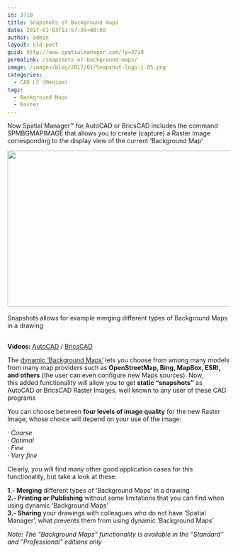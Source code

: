 ```yaml
---
id: 3710
title: Snapshots of Background maps
date: 2017-01-03T13:57:39+00:00
author: admin
layout: old-post
guid: http://www.spatialmanager.com/?p=3710
permalink: /snapshots-of-background-maps/
image: /images/blog/2017/01/Snapshot-logo-1-85.png
categories:
  - CAD L2 (Medium)
tags:
  - Background Maps
  - Raster
---
```

<p>
  Now Spatial Manager™ for AutoCAD or BricsCAD includes the command SPMBGMAPIMAGE that allows you to create (capture) a Raster Image corresponding to the display view of the current &#8216;Background Map&#8217;
</p>

<!--more-->

<div>
  <a href="/images/blog/2017/01/Spatial-Manager-Snapshots-AutoCAD-1.png" target="_blank" rel="nofollow"><img src="/images/blog/2017/01/Spatial-Manager-Snapshots-AutoCAD-1-1024x576.png" width="625" height="352" srcset="/images/blog/2017/01/Spatial-Manager-Snapshots-AutoCAD-1-1024x576.png 1024w, /images/blog/2017/01/Spatial-Manager-Snapshots-AutoCAD-1-300x169.png 300w, /images/blog/2017/01/Spatial-Manager-Snapshots-AutoCAD-1-768x432.png 768w, /images/blog/2017/01/Spatial-Manager-Snapshots-AutoCAD-1-624x351.png 624w, /images/blog/2017/01/Spatial-Manager-Snapshots-AutoCAD-1.png 1280w" sizes="(max-width: 625px) 100vw, 625px" /></a>
  
  <p>
    Snapshots allows for example merging different types of Background Maps in a drawing
  </p>
</div>

## 

<p>
  <strong>Videos: </strong><a href="https://youtu.be/QiPSpivnlHQ" target="_blank" rel="nofollow">AutoCAD</a> / <a href="https://youtu.be/UQ1N0A06tH4" target="_blank" rel="nofollow">BricsCAD</a>
</p>

<p>
  The <a href="http://www.spatialmanager.com/v3-powerful-and-easy-to-use-background-maps/" target="_blank" rel="nofollow">dynamic &#8216;Background Maps&#8217;</a> lets you choose from among many models from many map providers such as <strong>OpenStreetMap, Bing, MapBox, ESRI, and others</strong> (the user can even configure new Maps sources). Now, this added functionality will allow you to get <strong>static &#8220;snapshots&#8221;</strong> as AutoCAD or BricsCAD Raster Images, well known to any user of these CAD programs
</p>

<p>
  You can choose between <strong>four levels of image quality</strong> for the new Raster Image, whose choice will depend on your use of the image:
</p>

<p>
  <em>· Coarse</em><br /> <em> · Optimal</em><br /> <em> · Fine</em><br /> <em> · Very fine</em>
</p>

<p>
  Clearly, you will find many other good application cases for this functionality, but take a look at these:
</p>

<p>
  <strong>1.- Merging</strong> different types of &#8216;Background Maps&#8217; in a drawing<br /> <strong>2.- Printing or Publishing</strong> without some limitations that you can find when using dynamic &#8216;Background Maps&#8217;<br /> <strong>3.- Sharing</strong> your drawings with colleagues who do not have &#8216;Spatial Manager&#8217;, what prevents them from using dynamic &#8216;Background Maps&#8217;
</p>

<p>
  <em>Note: The “Background Maps” functionality is available in the “Standard” and “Professional” editions only</em>
</p>